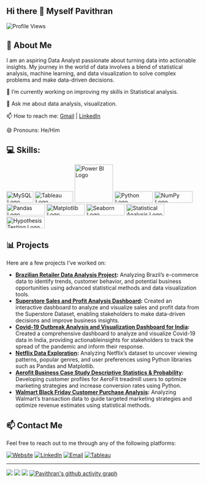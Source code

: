 ## Hi there 👋 Myself Pavithran
![Profile Views](https://komarev.com/ghpvc/?username=sivapavithran93&color=blue)

## 🌟 About Me

  I am an aspiring Data Analyst passionate about turning data into actionable insights. My journey in the world of data involves a blend of statistical analysis, machine learning, and data visualization to solve complex problems and make data-driven decisions.


🔭 I’m currently working on improving my skills in Statistical analysis.

💬 Ask me about data analysis, visualization.

📫 How to reach me: [Gmail](mailto:sivapavithran93@gmail.com) | [LinkedIn](www.linkedin.com/in/pavithran93) 

😄 Pronouns: He/Him

## 💻 Skills:

<div class="logo-container">

  <img src="https://logos-marques.com/wp-content/uploads/2023/09/MySQL-Logo-thmb.png" alt="MySQL Logo" width="70" height="30">

  <img src="https://camo.githubusercontent.com/4ff9a29eb3e9162f995053d237ea62eb0becdd860a31ba8bf3ba2bae222adef5/68747470733a2f2f63646e6c2e74626c7366742e636f6d2f73697465732f64656661756c742f66696c65732f70616765732f7461626c6561756c6f676f5f686967687265732e706e67" alt="Tableau Logo" width="100" height="30">

  <img src="https://www.c5alliance.com/wp-content/uploads/2021/01/power-bi_logo.png" alt="Power BI Logo" width="100">

  <img src="https://www.logo.wine/a/logo/Python_(programming_language)/Python_(programming_language)-Logo.wine.svg" alt="Python Logo" width="100" height="30">

  <img src="https://img.shields.io/badge/NumPy-013243?style=for-the-badge&logo=numpy&logoColor=white" alt="NumPy Logo" width="100" height = "30">

  <img src="https://img.shields.io/badge/Pandas-150458?style=for-the-badge&logo=pandas&logoColor=white" alt="Pandas Logo" width="100" height="30">

  <img src="https://camo.githubusercontent.com/3eed28e026e4e0220f99e2f4c8a517fcb3a30a1b944c528efc9533ff7840435f/68747470733a2f2f6d6174706c6f746c69622e6f72672f5f7374617469632f6c6f676f322e737667" alt="Matplotlib Logo" width="100" height="30">

  <img src="https://seaborn.pydata.org/_static/logo-wide-lightbg.svg" alt="Seaborn Logo" width="100" height =" 30 ">

  <img src="https://img.shields.io/badge/Statistical_Analysis-009999?style=for-the-badge&logo=statistics&logoColor=white" alt="Statistical Analysis Logo" width="100" height="30">

  <img src="https://img.shields.io/badge/Hypothesis_Testing-003366?style=for-the-badge&logo=statistics&logoColor=white" alt="Hypothesis Testing Logo" width="100" height="30">

</div>

## 📊 Projects

Here are a few projects I've worked on:

- **[Brazilian Retailer Data Analysis Project](https://github.com/sivapavithran93/Brazilian-Retailer-Data-Analysis):** Analyzing Brazil’s e-commerce data to identify trends, customer behavior, and potential business opportunities using advanced statistical methods and data visualization tools.
- **[Superstore Sales and Profit Analysis Dashboard](https://github.com/sivapavithran93/Superstore-Sales-and-Profit-Analysis-Dashboard):** Created an interactive dashboard to analyze and visualize sales and profit data from the Superstore Dataset, enabling stakeholders to make data-driven decisions and improve business insights.
- **[Covid-19 Outbreak Analysis and Visualization Dashboard for India](https://github.com/sivapavithran93/Covid-19-Outbreak-Analysis-and-Visualization-Dashboard-for-India):** Created a comprehensive dashboard to analyze and visualize Covid-19 data in India, providing actionableinsights for stakeholders to track the spread of the pandemic and inform their response. 
- **[Netflix Data Exploration](https://github.com/sivapavithran93/Netflix-Data-Exploration):** Analyzing Netflix’s dataset to uncover viewing patterns, popular genres, and user preferences using Python libraries such as Pandas and Matplotlib.
- **[Aerofit Business Case Study Descriptive Statistics & Probability](https://github.com/sivapavithran93/Aerofit-Business-Case-Study-Descriptive-Statistics-Probability):** Developing customer profiles for AeroFit treadmill users to optimize marketing strategies and increase conversion rates using Python.
- **[Walmart Black Friday Customer Purchase Analysis](https://github.com/sivapavithran93/Walmart-Black-Friday-Customer-Purchase-Analysis):** Analyzing Walmart’s transaction data to guide targeted marketing strategies and optimize revenue estimates using statistical methods.

## 📫 Contact Me

Feel free to reach out to me through any of the following platforms:

[![Website](https://img.shields.io/badge/Website-blue?style=for-the-badge&logo=internet-explorer&logoColor=white)](https://www.datascienceportfol.io/sivapavithran93
)
[![LinkedIn](https://img.shields.io/badge/LinkedIn-0A66C2?style=for-the-badge&logo=linkedin&logoColor=white)](www.linkedin.com/in/pavithran93)
[![Email](https://img.shields.io/badge/Email-D14836?style=for-the-badge&logo=gmail&logoColor=white)](mailto:sivapavithran93@gmail.com)
[![Tableau](https://img.shields.io/badge/Tableau-E97627?style=for-the-badge&logo=Tableau&logoColor=white)](https://public.tableau.com/app/profile/pavithran.s7555/vizzes)

---

![](https://github-readme-stats.vercel.app/api?username=sivapavithran93&show_icons=true&theme=tokyonight)
![](https://github-readme-stats.vercel.app/api/top-langs/?username=sivapavithran93&langs_count=8&theme=tokyonight)
<img src="https://github-profile-summary-cards.vercel.app/api/cards/profile-details?username=sivapavithran93&theme=tokyonight&hide_border=true">
[![Pavithran's github activity graph](https://github-readme-activity-graph.vercel.app/graph?username=sivapavithran93&bg_color=2d2d46&color=00b5b5&line=d76b00&point=5c4fd7&area=true&hide_border=true)](https://github.com/ashutosh00710/github-readme-activity-graph)

